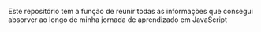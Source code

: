 Este repositório tem a função de reunir todas as informações que consegui absorver ao longo de minha jornada de aprendizado em JavaScript